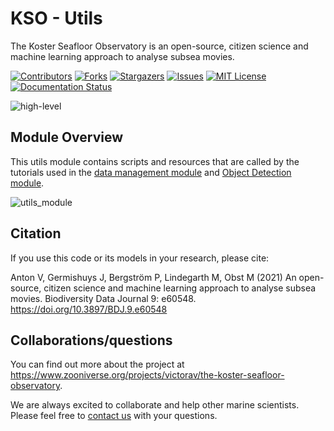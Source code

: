 # KSO - Utils

The Koster Seafloor Observatory is an open-source, citizen science and machine learning approach to analyse subsea movies.

<!-- PROJECT SHIELDS -->
<!--
*** I'm using markdown "reference style" links for readability.
*** Reference links are enclosed in brackets [ ] instead of parentheses ( ).
*** See the bottom of this document for the declaration of the reference variables
*** for contributors-url, forks-url, etc. This is an optional, concise syntax you may use.
*** https://www.markdownguide.org/basic-syntax/#reference-style-links
-->
[![Contributors][contributors-shield]][contributors-url]
[![Forks][forks-shield]][forks-url]
[![Stargazers][stars-shield]][stars-url]
[![Issues][issues-shield]][issues-url]
[![MIT License][license-shield]][license-url]
[![Documentation Status][documentation-shield]][documentation-url]

![high-level][high-level-overview]

## Module Overview
This utils module contains scripts and resources that are called by the tutorials used in the [data management module][datammodule] and [Object Detection module][objdecmodule]. 

![utils_module][utils_module]

## Citation

If you use this code or its models in your research, please cite:

Anton V, Germishuys J, Bergström P, Lindegarth M, Obst M (2021) An open-source, citizen science and machine learning approach to analyse subsea movies. Biodiversity Data Journal 9: e60548. https://doi.org/10.3897/BDJ.9.e60548

## Collaborations/questions
You can find out more about the project at https://www.zooniverse.org/projects/victorav/the-koster-seafloor-observatory.

We are always excited to collaborate and help other marine scientists. Please feel free to [contact us](matthias.obst@marine.gu.se) with your questions.

<!-- MARKDOWN LINKS & IMAGES -->
<!-- https://www.markdownguide.org/basic-syntax/#reference-style-links -->
[documentation-shield]: https://readthedocs.org/projects/kso-utils/badge/?version=latest&style=for-the-badge
[documentation-url]: https://kso-utils.readthedocs.io/en/latest/?badge=latest
[contributors-shield]: https://img.shields.io/github/contributors/ocean-data-factory-sweden/kso_utils.svg?style=for-the-badge
[contributors-url]: https://https://github.com/ocean-data-factory-sweden/kso_utils/graphs/contributors
[forks-shield]: https://img.shields.io/github/forks/ocean-data-factory-sweden/kso_utils.svg?style=for-the-badge
[forks-url]: https://github.com/ocean-data-factory-sweden/kso_utils/network/members
[stars-shield]: https://img.shields.io/github/stars/ocean-data-factory-sweden/kso_utils.svg?style=for-the-badge
[stars-url]: https://github.com/ocean-data-factory-sweden/kso_utils/stargazers
[issues-shield]: https://img.shields.io/github/issues/ocean-data-factory-sweden/kso_utils.svg?style=for-the-badge
[issues-url]: https://github.com/ocean-data-factory-sweden/kso_utils/issues
[license-shield]: https://img.shields.io/github/license/ocean-data-factory-sweden/kso_utils.svg?style=for-the-badge
[license-url]: https://github.com/ocean-data-factory-sweden/kso_utils/blob/main/LICENSE.txt
[high-level-overview]: https://github.com/ocean-data-factory-sweden/koster_data_management/blob/main/images/high-level-overview.png?raw=true "Overview of the three main modules and the components of the Koster Seafloor Observatory"
[datammodule]: https://github.com/ocean-data-factory-sweden/koster_data_management
[objdecmodule]: https://github.com/ocean-data-factory-sweden/koster_yolov4
[utils_module]: https://github.com/ocean-data-factory-sweden/koster_data_management/blob/main/images/Koster_utils_module.png?raw=true
